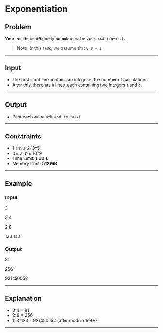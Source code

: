 # Exponentiation

## Problem
Your task is to efficiently calculate values `a^b mod (10^9+7)`.

> **Note:** In this task, we assume that `0^0 = 1`.

---

## Input
- The first input line contains an integer `n`: the number of calculations.  
- After this, there are `n` lines, each containing two integers `a` and `b`.

---

## Output
- Print each value `a^b mod (10^9+7)`.

---

## Constraints
- 1 ≤ n ≤ 2·10^5  
- 0 ≤ a, b ≤ 10^9  
- Time Limit: **1.00 s**  
- Memory Limit: **512 MB**

---

## Example

### Input

3

3 4

2 8

123 123


### Output

81

256

921450052


---

## Explanation
- 3^4 = 81  
- 2^8 = 256  
- 123^123 = 921450052 (after modulo 1e9+7)  

---

